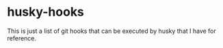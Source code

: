 # husky-hooks
This is just a list of git hooks that can be executed by husky that I have for reference.
